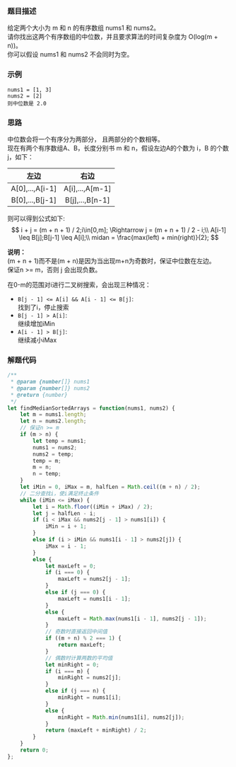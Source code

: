 ### 题目描述
给定两个大小为 m 和 n 的有序数组 nums1 和 nums2。  
请你找出这两个有序数组的中位数，并且要求算法的时间复杂度为 O(log(m + n))。  
你可以假设 nums1 和 nums2 不会同时为空。
### 示例
```
nums1 = [1, 3]
nums2 = [2]
则中位数是 2.0
```
### 思路
中位数会将一个有序分为两部分， 且两部分的个数相等。  
现在有两个有序数组A、B，长度分别书 m 和 n，假设左边A的个数为 i，B 的个数 j，如下：

| 左边 | 右边 |
| :-: | :-: |
|A[0],...,A[i-1]|A[i],...,A[m-1]|
|B[0],...,B[j-1]|B[j],...,B[n-1]|

则可以得到公式如下:
$$
i + j = (m + n + 1) / 2;i\in[0,m]; \Rightarrow j = (m + n + 1) / 2 - i;\\
A[i-1] \leq B[j];B[j-1] \leq A[i];\\
midan = \frac{max(left) + min(right)}{2};
$$

**说明：**  
(m + n + 1)而不是(m + n)是因为当出现m+n为奇数时，保证中位数在左边。  
保证n >= m，否则 j 会出现负数。  

在0-m的范围对i进行二叉树搜索，会出现三种情况：  
- `B[j - 1] <= A[i] && A[i - 1] <= B[j]`:  
找到了i，停止搜索
- `B[j - 1] > A[i]`:  
继续增加iMin
- `A[i - 1] > B[j]`:  
继续减小iMax

### 解题代码
```javascript
/**
 * @param {number[]} nums1
 * @param {number[]} nums2
 * @return {number}
 */
let findMedianSortedArrays = function(nums1, nums2) {
    let m = nums1.length;
    let n = nums2.length;
    // 保证n >= m
    if (m > n) {
        let temp = nums1;
        nums1 = nums2;
        nums2 = temp;
        temp = m;
        m = n;
        n = temp;
    }
    let iMin = 0, iMax = m, halfLen = Math.ceil((m + n) / 2);
    // 二分查找i，使i满足终止条件
    while (iMin <= iMax) {
        let i = Math.floor((iMin + iMax) / 2);
        let j = halfLen - i;
        if (i < iMax && nums2[j - 1] > nums1[i]) {
            iMin = i + 1;
        }
        else if (i > iMin && nums1[i - 1] > nums2[j]) {
            iMax = i - 1;
        }
        else {
            let maxLeft = 0;
            if (i === 0) {
                maxLeft = nums2[j - 1];
            }
            else if (j === 0) {
                maxLeft = nums1[i - 1];
            }
            else {
                maxLeft = Math.max(nums1[i - 1], nums2[j - 1]);
            }
            // 奇数时直接返回中间值
            if ((m + n) % 2 === 1) {
                return maxLeft;
            }
            // 偶数时计算两数的平均值
            let minRight = 0;
            if (i === m) {
                minRight = nums2[j];
            }
            else if (j === n) {
                minRight = nums1[i];
            }
            else {
                minRight = Math.min(nums1[i], nums2[j]);
            }
            return (maxLeft + minRight) / 2;
        }
    }
    return 0;
};
```

